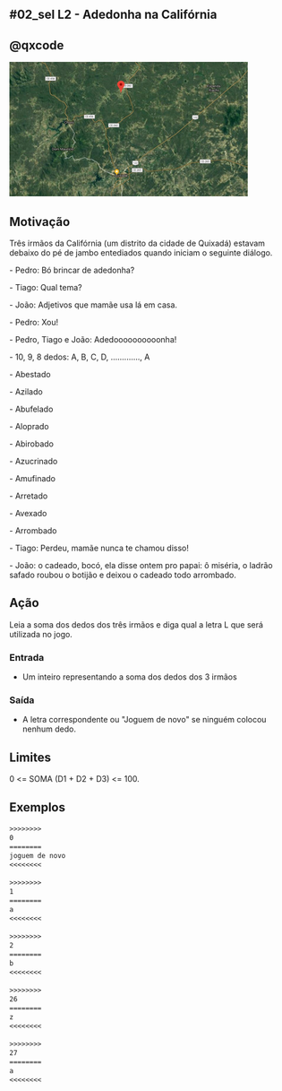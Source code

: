 ## #02_sel L2 - Adedonha na Califórnia
## @qxcode

![](__capa.jpg)

## Motivação

Três irmãos da Califórnia (um distrito da cidade de Quixadá) estavam debaixo do pé de jambo entediados quando iniciam o seguinte diálogo.

\- Pedro: Bó brincar de adedonha?  

\- Tiago: Qual tema?

\- João: Adjetivos que mamãe usa lá em casa.

\- Pedro: Xou!

\- Pedro, Tiago e João: Adedoooooooooonha!

\- 10, 9, 8 dedos: A, B, C, D, ............., A  

\- Abestado

\- Azilado

\- Abufelado

\- Aloprado

\- Abirobado  

\- Azucrinado

\- Amufinado

\- Arretado

\- Avexado

\- Arrombado

\- Tiago: Perdeu, mamãe nunca te chamou disso!

\- João: o cadeado, bocó, ela disse ontem pro papai: ô miséria, o ladrão safado roubou o botijão e deixou o cadeado todo arrombado.

## Ação

Leia a soma dos dedos dos três irmãos e diga qual a letra L que será utilizada no jogo.

### Entrada 
- Um inteiro representando a soma dos dedos dos 3 irmãos

### Saída
- A letra correspondente ou "Joguem de novo" se ninguém colocou nenhum dedo.

## Limites

0 <= SOMA (D1 + D2 + D3) <= 100.

## Exemplos

```
>>>>>>>>
0 
========
joguem de novo
<<<<<<<<

>>>>>>>>
1
========
a
<<<<<<<<

>>>>>>>>
2
========
b
<<<<<<<<

>>>>>>>>
26
========
z
<<<<<<<<

>>>>>>>>
27
========
a
<<<<<<<<
```

#

